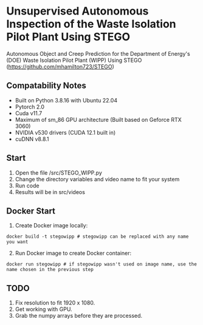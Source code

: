 # Unsupervised Autonomous Inspection of the Waste Isolation Pilot Plant Using STEGO
Autonomous Object and Creep Prediction for the Department of Energy's (DOE) Waste Isolation Pilot Plant (WIPP) Using STEGO (https://github.com/mhamilton723/STEGO)

## Compatability Notes
- Built on Python 3.8.16 with Ubuntu 22.04
- Pytorch 2.0
- Cuda v11.7
- Maximum of sm_86 GPU architecture (Built based on Geforce RTX 3060)
- NVIDIA v530 drivers (CUDA 12.1 built in)
- cuDNN v8.8.1

## Start
1. Open the file /src/STEGO_WIPP.py
2. Change the directory variables and video name to fit your system
3. Run code
4. Results will be in src/videos

## Docker Start
1. Create Docker image locally:
```
docker build -t stegowipp # stegowipp can be replaced with any name you want
```
2. Run Docker image to create Docker container:
```
docker run stegowipp # if stegowipp wasn't used on image name, use the name chosen in the previous step
```

## TODO
1. Fix resolution to fit 1920 x 1080.
2. Get working with GPU.
3. Grab the numpy arrays before they are processed.

